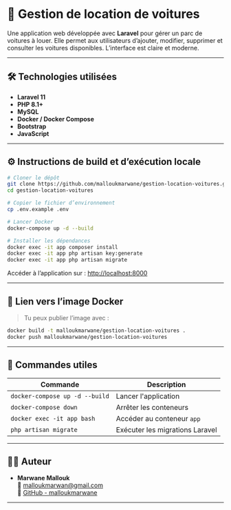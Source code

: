 # 🚗 Gestion de location de voitures

Une application web développée avec **Laravel** pour gérer un parc de voitures à louer. Elle permet aux utilisateurs d’ajouter, modifier, supprimer et consulter les voitures disponibles. L’interface est claire et moderne.

---

## 🛠️ Technologies utilisées

- **Laravel 11**
- **PHP 8.1+**
- **MySQL**
- **Docker / Docker Compose**
- **Bootstrap**
- **JavaScript**

---

## ⚙️ Instructions de build et d’exécution locale

```bash
# Cloner le dépôt
git clone https://github.com/malloukmarwane/gestion-location-voitures.git
cd gestion-location-voitures

# Copier le fichier d’environnement
cp .env.example .env

# Lancer Docker
docker-compose up -d --build

# Installer les dépendances
docker exec -it app composer install
docker exec -it app php artisan key:generate
docker exec -it app php artisan migrate

```

Accéder à l’application sur : [http://localhost:8000](http://localhost:8000)

---

## 🐳 Lien vers l’image Docker

> Tu peux publier l’image avec :

```bash
docker build -t malloukmarwane/gestion-location-voitures .
docker push malloukmarwane/gestion-location-voitures
```

---

## 🧰 Commandes utiles

| Commande                              | Description                             |
|--------------------------------------|-----------------------------------------|
| `docker-compose up -d --build`       | Lancer l'application                    |
| `docker-compose down`                | Arrêter les conteneurs                  |
| `docker exec -it app bash`           | Accéder au conteneur `app`              |
| `php artisan migrate`                | Exécuter les migrations Laravel         |

---

## 👨‍💻 Auteur

- **Marwane Mallouk**  
📧 malloukmarwan@gmail.com  
🔗 [GitHub - malloukmarwane](https://github.com/malloukmarwane)

---


